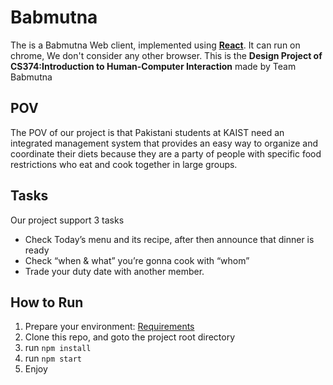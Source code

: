 # Babmutna

The is a Babmutna Web client, implemented using [**React**](https://reactjs.org/). It can run on chrome, We don't consider any other browser. This is the **Design Project of** **CS374:Introduction to Human-Computer Interaction** made by Team Babmutna

## POV
The POV of our project is that Pakistani students at KAIST need an integrated management system that provides an easy way to organize and coordinate their diets because they are a party of people with specific food restrictions who eat and cook together in large groups.

## Tasks
Our project support 3 tasks
* Check Today’s menu and its recipe, after then announce that dinner is ready
* Check “when & what” you’re gonna cook with “whom”
* Trade your duty date with another member.

## How to Run

1. Prepare your environment: [Requirements](https://reactjs.org/docs/try-react.html)
2. Clone this repo, and goto the project root directory
3. run `npm install`
4. run `npm start`
5. Enjoy